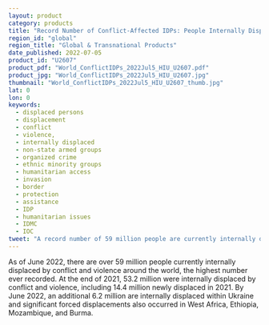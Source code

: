 ```yaml
---
layout: product
category: products
title: "Record Number of Conflict-Affected IDPs: People Internally Displaced by Conflict and Violence"
region_id: "global" 
region_title: "Global & Transnational Products" 
date_published: 2022-07-05
product_id: "U2607"
product_pdf: "World_ConflictIDPs_2022Jul5_HIU_U2607.pdf"
product_jpg: "World_ConflictIDPs_2022Jul5_HIU_U2607.jpg"
thumbnail: "World_ConflictIDPs_2022Jul5_HIU_U2607_thumb.jpg"
lat: 0
lon: 0
keywords:
  - displaced persons
  - displacement
  - conflict
  - violence, 
  - internally displaced
  - non-state armed groups
  - organized crime
  - ethnic minority groups
  - humanitarian access
  - invasion
  - border
  - protection
  - assistance
  - IDP
  - humanitarian issues
  - IDMC
  - IOC
tweet: "A record number of 59 million people are currently internally displaced by conflict and violence around the world – including 6.8 million Ukrainian IDPs out of 14.4 million newly internally displaced this year."
---
```

As of June 2022, there are over 59 million people currently internally displaced by conflict and violence around the world, the highest number ever recorded. At the end of 2021, 53.2 million were internally displaced by conflict and violence, including 14.4 million newly displaced in 2021. By June 2022, an additional 6.2 million are internally displaced within Ukraine and significant forced displacements also occurred in West Africa, Ethiopia, Mozambique, and Burma.

